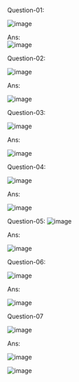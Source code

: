 
Question-01:

 ![image](https://github.com/user-attachments/assets/118f60fb-a01e-4ef8-aeff-95da6fe122d2)

Ans:   
![image](https://github.com/user-attachments/assets/11dc8816-f637-4377-8876-e311ec34fb7b)




Question-02:

![image](https://github.com/user-attachments/assets/d4941417-40d3-49ec-8744-3b229b0a3571)

Ans:

![image](https://github.com/user-attachments/assets/33014953-7c09-49f7-b174-2aa15339204e)


Question-03:

![image](https://github.com/user-attachments/assets/f381f525-736c-4bc3-9a08-2f3766757061)

Ans:

![image](https://github.com/user-attachments/assets/880cc407-fbcd-4f60-bf83-ec76b176d89e)

Question-04:

![image](https://github.com/user-attachments/assets/1d2577e1-8b70-49de-a7e1-4094d95a4547)

Ans:

![image](https://github.com/user-attachments/assets/5b9282bb-77eb-461f-8cbe-64ba643199be)

Question-05:
![image](https://github.com/user-attachments/assets/73d4633c-4ebb-4be5-a430-0e02952dc233)


Ans:

![image](https://github.com/user-attachments/assets/0a1e803c-5cff-474e-b8f3-6787a8ad2cd2)

Question-06:

![image](https://github.com/user-attachments/assets/274f00ae-31e7-4ebd-a9a0-8116c2330f76)

Ans:

![image](https://github.com/user-attachments/assets/d35e2714-3956-4637-9547-dd81bf4a1f9b)

Question-07

![image](https://github.com/user-attachments/assets/51f7daa5-4b5a-4386-a67f-cfab70be407a)

Ans:

![image](https://github.com/user-attachments/assets/19714745-c1e9-4092-aaab-a4b93659afd7)

![image](https://github.com/user-attachments/assets/a7d87924-ea55-48be-9bd4-4708862bc10f)










































